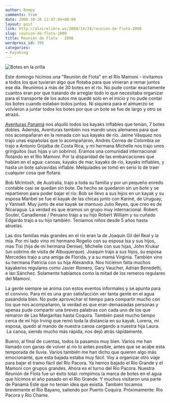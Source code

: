 ```yaml
---
author: Rompy
comments: true
date: 2008-10-28 12:47:04+00:00
layout: post
link: http://alairelibre.ws/2008/10/28/reunion-de-flota-2008
slug: reunion-de-flota-2008
title: Reunión de Flota - 2008
wordpress_id: 395
categories:
- Kayaking
---
```


![Botes en la orilla](http://alairelibre.ws/gallery/d/33299-2/PA260025.JPG)

Este domingo hicimos una "Reunión de Flota" en el Río Mamoní - invitamos a todos los que tuvieran algo que flotaba para que vinieran a remar juntos ese día. Reunimos a más de 30 botes en el río. No pude contar exactamente cuantos eran por que tratando de arreglar todo lo que necesitaba organizar para el transporte de los autos me quedé solo en el inicio y no pude contar los botes cuando estaban todos juntos. Ni siquiera para el almuerzo se volvieron a juntar todos los botes por que un bote se fue de largo y otro se atrazó.

[Aventuras Panamá](http://www.aventuraspanama.com) nos alquiló todos los kayaks inflables que tenían, 7 botes dobles. Además, Aventuras también nos mando unos alemanes para que nos acompañaran en la remada con sus kayaks de río. Jaime Vásquez nos trajo unas españolas que lo acompañaron, Andrés Correa de Colombia se trajo a Antonio Grijalba de Costa Rica, y mi hermana Michelle nos trajo unos gringuitos (sus hijas y un sobrino). Eramos una comunidad internacional flotando en el Río Mamoní. Por la disparidad de las embarcaciones que habían en el agua: canoas, kayaks de mar, kayaks de río, kayaks inflables, y hasta un bote salvavidas inflable. Melquíades se tomó en serio lo de traer cualquier cosa que flotara.

Bob McIntosh, de Australia, trajo a toda su familia y por un pequeño enredo contable casi se quedan sin bote. De hecho se quedaron sin un bote y se repartieron para poder bajar el río: Bob se llevo a sus hijos en un kayak y su esposa Maribel se fue el kayak de las chicas junto con Kariné, de Uruguay, y Yanisell. Muy junto de ese kayak se mantuvo Julio Reyes, que creo es de Nicaragua. La verdad es que éramos un grupo muy internacional. Robert Souter, Canadiense / Peruano trajo a su hijo Robert William y su cuñado Edgardo trajo a su hijo también. Teníamos niños desde 5 años hasta abuelas.

Las dos familias más grandes en el río eran la de Joaquín Gil del Real y la mía. Por mi lado vino mi hermano Rogelio con su esposa Isa y sus hijos, mas Tisi (hija de mi hermana Denise), Michelle con sus hijas, John Krukar (un sobrino de visita de Albuquerque). Joaquín trajo a sus hijos, su esposa Mercedes trajo a una amiga de Florida, y a su mamá Virginia. También vino su hermana Patricia con su hija Alexandra. Nos hicieron falta muchos kayakeros regulares como Javier Romero, Gary Vaucher, Adrian Benedetti, e Ian Sánchez. Solamente habíamos como la mitad de los remeros regulares del Mamoní.

La gente siempre se anima con estos eventos informales y se apunta para el convivio. Para mi es una gran satisfacción ver tanta gente en el agua pasándola bien. No pude aprovechar el tiempo para compartir mucho con los que nos acompañaron, la verdad es que eran demasiadas personas y apenas pude compartir una breves palabras con cada uno de los que remaron de Las Margaritas hasta Coquira. También pasé mucho tiempo cerca de mi hijo Irving que remó toda la distancia en su kayak. Lorena, mi esposa, quedó al mando de nuestra canoa cargando a nuestra hija Laura.  La canoa, siendo mucho más rápida, nos dejó atrás rápidamente.

Bueno, al final de cuentas, todos la pasamos muy bien. Varios me han llamado con ganas de volver al río lo antes posible, antes que se acabe esta temporada de lluvia. Varios también me han dicho que quieren algo más emocionante, que esta bajada estaba muy fácil. Voy a organizar otro viaje para bajar el tramo fácil del Río Pacora. Ya hemos bajado el Río Grande y el Mamoní con grupos grandes. Ahora es el turno del Río Pacora. Nuestra Reunión de Flota fue un éxito total: rompimos la marca de botes en el agua que hicimos el año pasado en el Río Grande. Y muchos visitaron una parte de Panamá Este que no tenían idea que existía. También tocamos brevemente el Río Bayano, saliendo por Puerto Coquira. Próximamente: Río Pacora y Río Chame.
